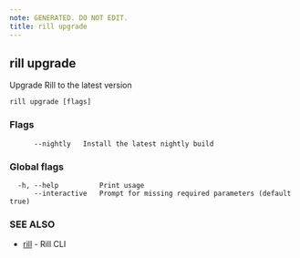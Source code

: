 ```yaml
---
note: GENERATED. DO NOT EDIT.
title: rill upgrade
---
```

## rill upgrade

Upgrade Rill to the latest version

```
rill upgrade [flags]
```

### Flags

```
      --nightly   Install the latest nightly build
```

### Global flags

```
  -h, --help          Print usage
      --interactive   Prompt for missing required parameters (default true)
```

### SEE ALSO

* [rill](cli.md)	 - Rill CLI

